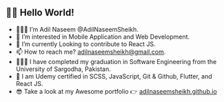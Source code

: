 ## 🙋🏻‍ Hello World!

- 💁🏻‍♂️ I’m Adil Naseem @AdilNaseemSheikh.
- 👀 I’m interested in Mobile Application and Web Development.
- 🌱 I’m currently Looking to contribute to React JS.
- 📫 How to reach me? adilnaseemsheikh@gmail.com.
- 👨🏼‍🎓 I have completed my graduation in Software Engineering
     from the University of Sargodha, Pakistan.
- 📜 I am Udemy certified in SCSS, JavaScript, Git & Github, Flutter, and React JS.
- 😎 Take a look at my Awesome portfolio 👉 [adilnaseemsheikh.github.io](https://adilnaseemsheikh.github.io/)
<!---
AdilNaseemSheikh/AdilNaseemSheikh is a ✨ special ✨ repository because its `README.md` (this file) appears on your GitHub profile.
You can click the Preview link to take a look at your changes.
--->
